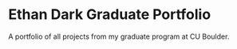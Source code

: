 # Ethan Dark Graduate Portfolio
A portfolio of all projects from my graduate program at CU Boulder.
